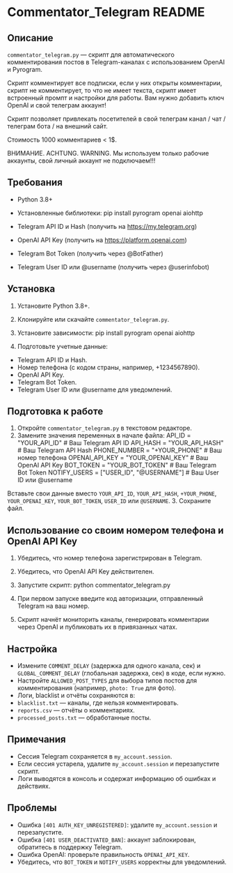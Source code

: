 # Commentator_Telegram README

## Описание
`commentator_telegram.py` — скрипт для автоматического комментирования постов в Telegram-каналах с использованием OpenAI и Pyrogram.

Скрипт комментирует все подписки, если у них открыты комментарии, скрипт не комментирует, то что не имеет текста, скрипт имеет встроенный промпт и настройки для работы. Вам нужно добавить ключ OpenAI и свой телеграм аккаунт! 

Скрипт позволяет привлекать посетителей в свой телеграм канал / чат / телеграм бота / на внешний сайт. 

Стоимость 1000 комментариев < 1$.

ВНИМАНИЕ. ACHTUNG. WARNING. Мы используем только рабочие аккаунты, свой личный аккаунт не подключаем!!! 

## Требования
- Python 3.8+
- Установленные библиотеки:
pip install pyrogram openai aiohttp

- Telegram API ID и Hash (получить на https://my.telegram.org)
- OpenAI API Key (получить на https://platform.openai.com)
- Telegram Bot Token (получить через @BotFather)
- Telegram User ID или @username (получить через @userinfobot)

## Установка
1. Установите Python 3.8+.
2. Клонируйте или скачайте `commentator_telegram.py`.
3. Установите зависимости:
pip install pyrogram openai aiohttp

4. Подготовьте учетные данные:
- Telegram API ID и Hash.
- Номер телефона (с кодом страны, например, +1234567890).
- OpenAI API Key.
- Telegram Bot Token.
- Telegram User ID или @username для уведомлений.

## Подготовка к работе
1. Откройте `commentator_telegram.py` в текстовом редакторе.
2. Замените значения переменных в начале файла:
API_ID = "YOUR_API_ID"           # Ваш Telegram API ID
API_HASH = "YOUR_API_HASH"       # Ваш Telegram API Hash
PHONE_NUMBER = "+YOUR_PHONE"     # Ваш номер телефона
OPENAI_API_KEY = "YOUR_OPENAI_KEY" # Ваш OpenAI API Key
BOT_TOKEN = "YOUR_BOT_TOKEN"     # Ваш Telegram Bot Token
NOTIFY_USERS = ["USER_ID", "@USERNAME"] # Ваш User ID или @username

Вставьте свои данные вместо `YOUR_API_ID`, `YOUR_API_HASH`, `+YOUR_PHONE`, `YOUR_OPENAI_KEY`, `YOUR_BOT_TOKEN`, `USER_ID` или `@USERNAME`.
3. Сохраните файл.

## Использование со своим номером телефона и OpenAI API Key
1. Убедитесь, что номер телефона зарегистрирован в Telegram.
2. Убедитесь, что OpenAI API Key действителен.
3. Запустите скрипт:
python commentator_telegram.py

4. При первом запуске введите код авторизации, отправленный Telegram на ваш номер.
5. Скрипт начнёт мониторить каналы, генерировать комментарии через OpenAI и публиковать их в привязанных чатах.

## Настройка
- Измените `COMMENT_DELAY` (задержка для одного канала, сек) и `GLOBAL_COMMENT_DELAY` (глобальная задержка, сек) в коде, если нужно.
- Настройте `ALLOWED_POST_TYPES` для выбора типов постов для комментирования (например, `photo: True` для фото).
- Логи, blacklist и отчёты сохраняются в:
- `blacklist.txt` — каналы, где нельзя комментировать.
- `reports.csv` — отчёты о комментариях.
- `processed_posts.txt` — обработанные посты.

## Примечания
- Сессия Telegram сохраняется в `my_account.session`.
- Если сессия устарела, удалите `my_account.session` и перезапустите скрипт.
- Логи выводятся в консоль и содержат информацию об ошибках и действиях.

## Проблемы
- Ошибка `[401 AUTH_KEY_UNREGISTERED]`: удалите `my_account.session` и перезапустите.
- Ошибка `[401 USER_DEACTIVATED_BAN]`: аккаунт заблокирован, обратитесь в поддержку Telegram.
- Ошибка OpenAI: проверьте правильность `OPENAI_API_KEY`.
- Убедитесь, что `BOT_TOKEN` и `NOTIFY_USERS` корректны для уведомлений.
